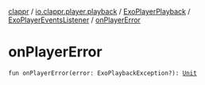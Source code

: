 [clappr](../../../index.md) / [io.clappr.player.playback](../../index.md) / [ExoPlayerPlayback](../index.md) / [ExoPlayerEventsListener](index.md) / [onPlayerError](./on-player-error.md)

# onPlayerError

`fun onPlayerError(error: ExoPlaybackException?): `[`Unit`](https://kotlinlang.org/api/latest/jvm/stdlib/kotlin/-unit/index.html)